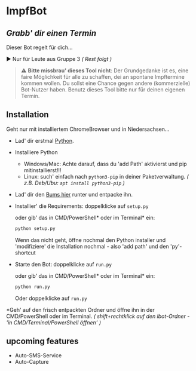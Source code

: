 # ImpfBot
## _Grabb' dir einen Termin_

Dieser Bot regelt für dich...

:arrow_forward: Nur für Leute aus Gruppe 3 _( Rest folgt )_

> :warning: **Bitte missbrau' dieses Tool nicht**: Der Grundgedanke ist es, eine faire Möglichkeit für alle zu schaffen, dei an spontane Impftermine kommen wollen. Du sollst eine Chance gegen andere (kommerzielle) Bot-Nutzer haben. Benutz dieses Tool bitte nur für deinen eigenen Termin.

## Installation
Geht nur mit installiertem ChromeBrowser und in Niedersachsen...
- Lad' dir erstmal [Python](https://www.python.org/).
- Installiere Python
  - Windows/Mac: Achte darauf, dass du 'add Path' aktivierst und pip mitinstallierst!!!
  - Linux: such' einfach nach ```python3-pip``` in deiner Paketverwaltung.  _( z.B. Deb/Ubu: ```apt install python3-pip``` )_
- Lad' dir den [Bums hier](https://github.com/Piitschy/ibot/archive/refs/heads/main.zip) runter und entpacke ihn.
- Installier' die Requirements: doppelklicke auf ```setup.py```
  
  oder gib' das in CMD/PowerShell* oder im Terminal* ein:
    ```bash
    python setup.py
    ```

    Wenn das nicht geht, öffne nochmal den Python installer und 'modifiziere' die Installation nochmal - also 'add path' und den 'py'-shortcut
- Starte den Bot: doppelklicke auf ```run.py```
  
  oder gib' das in CMD/PowerShell* oder im Terminal* ein:
    ```bash
    python run.py
    ```
    Oder doppelklicke auf ```run.py```

*Geh' auf den frisch entpackten Ordner und öffne ihn in der CMD/PowerShell oder im Terminal. _( shift+rechtklick auf den ibot-Ordner - 'in CMD/Terminal/PowerShell öffnen' )_

## upcoming features
- Auto-SMS-Service
- Auto-Capture